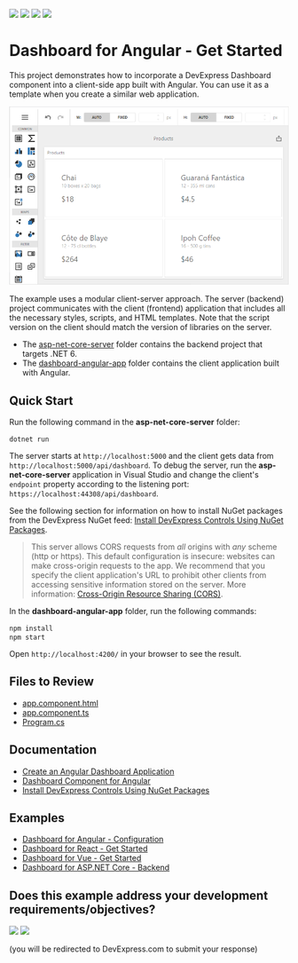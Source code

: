 <!-- default badges list -->
![](https://img.shields.io/endpoint?url=https://codecentral.devexpress.com/api/v1/VersionRange/199031557/24.2.1%2B)
[![](https://img.shields.io/badge/Open_in_DevExpress_Support_Center-FF7200?style=flat-square&logo=DevExpress&logoColor=white)](https://supportcenter.devexpress.com/ticket/details/T828585)
[![](https://img.shields.io/badge/📖_How_to_use_DevExpress_Examples-e9f6fc?style=flat-square)](https://docs.devexpress.com/GeneralInformation/403183)
[![](https://img.shields.io/badge/💬_Leave_Feedback-feecdd?style=flat-square)](#does-this-example-address-your-development-requirementsobjectives)
<!-- default badges end -->

# Dashboard for Angular - Get Started

This project demonstrates how to incorporate a DevExpress Dashboard component into a client-side app built with Angular. You can use it as a template when you create a similar web application.

![angular-apppng](./images/angular-app.png)

The example uses a modular client-server approach. The server (backend) project communicates with the client (frontend) application that includes all the necessary styles, scripts, and HTML templates. Note that the script version on the client should match the version of libraries on the server.

- The [asp-net-core-server](./asp-net-core-server) folder contains the backend project that targets .NET 6.
- The [dashboard-angular-app](./dashboard-angular-app) folder contains the client application built with Angular.

## Quick Start

Run the following command in the **asp-net-core-server** folder:

```
dotnet run
```

The server starts at `http://localhost:5000` and the client gets data from `http://localhost:5000/api/dashboard`. To debug the server, run the **asp-net-core-server** application in Visual Studio and change the client's `endpoint` property according to the listening port: `https://localhost:44308/api/dashboard`.

See the following section for information on how to install NuGet packages from the DevExpress NuGet feed: [Install DevExpress Controls Using NuGet Packages](https://docs.devexpress.com/GeneralInformation/115912/installation/install-devexpress-controls-using-nuget-packages).

> This server allows CORS requests from _all_ origins with _any_ scheme (http or https). This default configuration is insecure: websites can make cross-origin requests to the app. We recommend that you specify the client application's URL to prohibit other clients from accessing sensitive information stored on the server. More information: [Cross-Origin Resource Sharing (CORS)](https://docs.devexpress.com/Dashboard/400709).

In the **dashboard-angular-app** folder, run the following commands:

```
npm install
npm start
```

Open ```http://localhost:4200/``` in your browser to see the result.

## Files to Review

* [app.component.html](./dashboard-angular-app/src/app/app.component.html)
* [app.component.ts](dashboard-angular-app/src/app/app.component.ts)
* [Program.cs](./asp-net-core-server/Program.cs)

## Documentation

- [Create an Angular Dashboard Application](https://docs.devexpress.com/Dashboard/400322)
- [Dashboard Component for Angular](https://docs.devexpress.com/Dashboard/401976)
- [Install DevExpress Controls Using NuGet Packages](https://docs.devexpress.com/GeneralInformation/115912/installation/install-devexpress-controls-using-nuget-packages)

## Examples
- [Dashboard for Angular - Configuration](https://github.com/DevExpress-Examples/dashboard-angular-app-configuration)
- [Dashboard for React - Get Started](https://github.com/DevExpress-Examples/dashboard-react-app-get-started)
- [Dashboard for Vue - Get Started](https://github.com/DevExpress-Examples/dashboard-vue-app-get-started)
- [Dashboard for ASP.NET Core - Backend](https://github.com/DevExpress-Examples/asp-net-core-dashboard-backend)
<!-- feedback -->
## Does this example address your development requirements/objectives?

[<img src="https://www.devexpress.com/support/examples/i/yes-button.svg"/>](https://www.devexpress.com/support/examples/survey.xml?utm_source=github&utm_campaign=dashboard-angular-app-get-started&~~~was_helpful=yes) [<img src="https://www.devexpress.com/support/examples/i/no-button.svg"/>](https://www.devexpress.com/support/examples/survey.xml?utm_source=github&utm_campaign=dashboard-angular-app-get-started&~~~was_helpful=no)

(you will be redirected to DevExpress.com to submit your response)
<!-- feedback end -->
